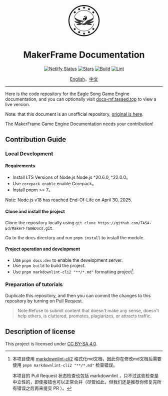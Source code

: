 <!-- markdownlint-disable -->
<p align="center">
    <a href="https://github.com/leamus/MakerFrame" target="_blank" rel="noopener noreferrer">
        <img width="100" src="https://raw.githubusercontent.com/TASA-Ed/MakerFrameDocs/refs/heads/main/docs/src/.vuepress/public/assets/image/logo.png" alt="MakerFrame" />
    </a>
</p>

<h1 align="center"><b>MakerFrame Documentation</b></h1>

<p align="center">
<a href="https://app.netlify.com/sites/jovial-sable-a4b76d/deploys"><img alt="Netlify Status" src="https://api.netlify.com/api/v1/badges/75983092-fde6-4c25-8f5f-6e0d7af010fe/deploy-status"/></a>
<a href="https://github.com/TASA-Ed/MakerFrameDocs/stargazers"><img alt="Stars" src="https://img.shields.io/github/stars/TASA-Ed/MakerFrameDocs?color=8ef6e4&style=square"/></a>
<a href="https://github.com/TASA-Ed/MakerFrameDocs/actions/workflows/pr-check.yml"><img alt="Build" src="https://github.com/TASA-Ed/MakerFrameDocs/actions/workflows/pr-check.yml/badge.svg"/></a>
<a href="https://github.com/TASA-Ed/MakerFrameDocs/actions/workflows/pr-lint.yml"><img alt="Lint" src="https://github.com/TASA-Ed/MakerFrameDocs/actions/workflows/pr-lint.yml/badge.svg"/></a>
</p>

<p align="center">
<a href="README.md">English</a>，<a href="README_zh_CN.md">中文</a>
</p>

---

Here is the code repository for the Eagle Song Game Engine documentation, and you can optionally visit [docs-mf.tasaed.top](https://docs-mf.tasaed.top/) to view a live version.

Note: that this document is an unofficial repository, [original is here](https://github.com/leamus/MakerFrame).

The MakerFrame Game Engine Documentation needs your contribution!

## Contribution Guide

### Local Development

#### **Requirements**

- Install LTS Versions of Node.js Node.js ^20.6.0, ^22.0.0。
- Use `corepack enable` enable Corepack。
- Install pnpm >= 7。

Note: Node.js v18 has reached End-Of-Life on April 30, 2025.

#### **Clone and install the project**

Clone the repository locally using `git clone https://github.com/TASA-Ed/MakerFrameDocs.git`.

Go to the docs directory and run `pnpm install` to install the module.

#### **Project operation and development**

- Use `pnpm docs:dev` to enable the development server.
- Use `pnpm build` to build the project.
- Use `pnpm markdownlint-cli2 "**/*.md"` formatting project[^lint].

### Preparation of tutorials

Duplicate this repository, and then you can commit the changes to this repository by turning on Pull Request.

> Note:Refuse to submit content that doesn't make any sense, doesn't help others, is cluttered, promotes, plagiarizes, or attracts traffic.

## Description of license

This project is licensed under [CC BY-SA 4.0](https://creativecommons.org/licenses/by-sa/4.0/).

[^lint]: 本项目使用 [markdownlint-cli2](https://www.npmjs.com/package/markdownlint-cli2) 格式化md文档，因此你在修改md文档后需要使用 `pnpm markdownlint-cli2 "**/*.md"` 检查错误。

    本项目的 Pull Request 状态检查也包括 markdownlint ，只不过这些检查是中立性的，即使报错也可以正常合并（尽管如此，但我们还是推荐你修复完所有错误之后再来提交 PR ）。
